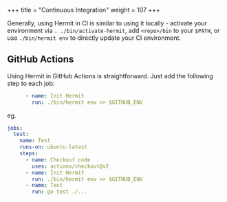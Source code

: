 +++
title = "Continuous Integration"
weight = 107
+++

Generally, using Hermit in CI is similar to using it locally - activate
your environment via `. ./bin/activate-hermit`, add `<repo>/bin` to your
`$PATH`, or use `./bin/hermit env` to directly update your CI environment.

## GitHub Actions

Using Hermit in GitHub Actions is straightforward. Just add the following step to each job:

```yaml
      - name: Init Hermit
        run: ./bin/hermit env >> $GITHUB_ENV
```

eg.

```yaml
jobs:
  test:
    name: Test
    runs-on: ubuntu-latest
    steps:
      - name: Checkout code
        uses: actions/checkout@v2
      - name: Init Hermit
        run: ./bin/hermit env >> $GITHUB_ENV
      - name: Test
        run: go test ./...
```

